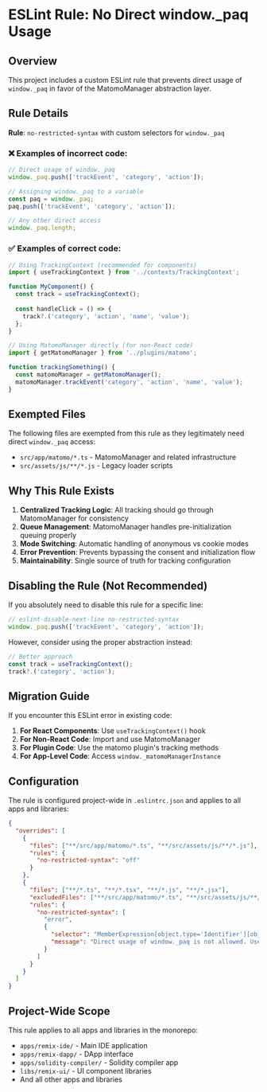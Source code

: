 # ESLint Rule: No Direct window._paq Usage

## Overview

This project includes a custom ESLint rule that prevents direct usage of `window._paq` in favor of the MatomoManager abstraction layer.

## Rule Details

**Rule**: `no-restricted-syntax` with custom selectors for `window._paq`

### ❌ Examples of incorrect code:

```typescript
// Direct usage of window._paq
window._paq.push(['trackEvent', 'category', 'action']);

// Assigning window._paq to a variable
const paq = window._paq;
paq.push(['trackEvent', 'category', 'action']);

// Any other direct access
window._paq.length;
```

### ✅ Examples of correct code:

```typescript
// Using TrackingContext (recommended for components)
import { useTrackingContext } from '../contexts/TrackingContext';

function MyComponent() {
  const track = useTrackingContext();
  
  const handleClick = () => {
    track?.('category', 'action', 'name', 'value');
  };
}

// Using MatomoManager directly (for non-React code)
import { getMatomoManager } from '../plugins/matomo';

function trackingSomething() {
  const matomoManager = getMatomoManager();
  matomoManager.trackEvent('category', 'action', 'name', 'value');
}
```

## Exempted Files

The following files are exempted from this rule as they legitimately need direct `window._paq` access:

- `src/app/matomo/*.ts` - MatomoManager and related infrastructure
- `src/assets/js/**/*.js` - Legacy loader scripts

## Why This Rule Exists

1. **Centralized Tracking Logic**: All tracking should go through MatomoManager for consistency
2. **Queue Management**: MatomoManager handles pre-initialization queuing properly
3. **Mode Switching**: Automatic handling of anonymous vs cookie modes
4. **Error Prevention**: Prevents bypassing the consent and initialization flow
5. **Maintainability**: Single source of truth for tracking configuration

## Disabling the Rule (Not Recommended)

If you absolutely need to disable this rule for a specific line:

```typescript
// eslint-disable-next-line no-restricted-syntax
window._paq.push(['trackEvent', 'category', 'action']);
```

However, consider using the proper abstraction instead:

```typescript
// Better approach
const track = useTrackingContext();
track?.('category', 'action');
```

## Migration Guide

If you encounter this ESLint error in existing code:

1. **For React Components**: Use `useTrackingContext()` hook
2. **For Non-React Code**: Import and use MatomoManager
3. **For Plugin Code**: Use the matomo plugin's tracking methods
4. **For App-Level Code**: Access `window._matomoManagerInstance`

## Configuration

The rule is configured project-wide in `.eslintrc.json` and applies to all apps and libraries:

```json
{
  "overrides": [
    {
      "files": ["**/src/app/matomo/*.ts", "**/src/assets/js/**/*.js"],
      "rules": {
        "no-restricted-syntax": "off"
      }
    },
    {
      "files": ["**/*.ts", "**/*.tsx", "**/*.js", "**/*.jsx"],
      "excludedFiles": ["**/src/app/matomo/*.ts", "**/src/assets/js/**/*.js"],
      "rules": {
        "no-restricted-syntax": [
          "error",
          {
            "selector": "MemberExpression[object.type='Identifier'][object.name='window'][property.type='Identifier'][property.name='_paq']",
            "message": "Direct usage of window._paq is not allowed. Use MatomoManager.trackEvent() or TrackingContext instead."
          }
        ]
      }
    }
  ]
}
```

## Project-Wide Scope

This rule applies to all apps and libraries in the monorepo:
- `apps/remix-ide/` - Main IDE application
- `apps/remix-dapp/` - DApp interface
- `apps/solidity-compiler/` - Solidity compiler app
- `libs/remix-ui/` - UI component libraries
- And all other apps and libraries